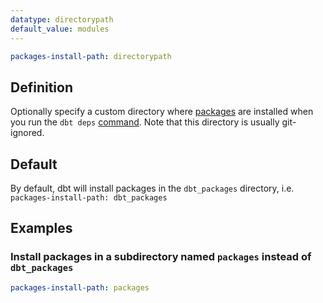 ```yaml
---
datatype: directorypath
default_value: modules
---
```

<File name='dbt_project.yml'>

```yml
packages-install-path: directorypath
```

</File>

## Definition
Optionally specify a custom directory where [packages](package-management) are installed when you run the `dbt deps` [command](deps). Note that this directory is usually git-ignored.

## Default
By default, dbt will install packages in the `dbt_packages` directory, i.e. `packages-install-path: dbt_packages`

## Examples
### Install packages in a subdirectory named `packages` instead of `dbt_packages`

<File name='dbt_project.yml'>

```yml
packages-install-path: packages
```

</File>
